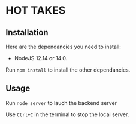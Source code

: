 # HOT TAKES #

## Installation ##

Here are the dependancies you need to install:
- NodeJS 12.14 or 14.0.

Run `npm install` to install the other dependancies.


## Usage ##

Run `node server` to lauch the backend server

Use `Ctrl+C` in the terminal to stop the local server.
